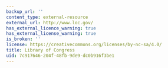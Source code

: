 ```yaml
---
backup_url: ''
content_type: external-resource
external_url: http://www.loc.gov/
has_external_licence_warning: true
has_external_license_warning: true
is_broken: ''
license: https://creativecommons.org/licenses/by-nc-sa/4.0/
title: Library of Congress
uid: 7c917646-204f-48fb-9de9-dc0b916f3be1
---
```

